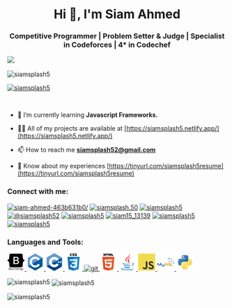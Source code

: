 <h1 align="center">Hi 👋, I'm Siam Ahmed</h1>
<h3 align="center">Competitive Programmer | Problem Setter & Judge | Specialist in Codeforces | 4* in Codechef</h3>
<img src="https://i.pinimg.com/originals/42/36/d0/4236d00b6df31c5c1dab3566fa61ff3c.gif"> </img>
<p align="left"> <img src="https://komarev.com/ghpvc/?username=siamsplash5&label=Profile%20views&color=0e75b6&style=flat" alt="siamsplash5" /> </p>

<p align="left"> <a href="https://github.com/ryo-ma/github-profile-trophy"><img src="https://github-profile-trophy.vercel.app/?username=siamsplash5" alt="siamsplash5" /></a> </p>

<p align="left"> <a href="https://twitter.com/" target="blank"><img src="https://img.shields.io/twitter/follow/?logo=twitter&style=for-the-badge" alt="" /></a> </p>

- 🌱 I’m currently learning **Javascript Frameworks.**

- 👨‍💻 All of my projects are available at [https://siamsplash5.netlify.app/](https://siamsplash5.netlify.app/)

- 📫 How to reach me **siamsplash52@gmail.com**

- 📄 Know about my experiences [https://tinyurl.com/siamsplash5resume](https://tinyurl.com/siamsplash5resume)

<h3 align="left">Connect with me:</h3>
<p align="left">
<a href="https://linkedin.com/in/siam-ahmed-463b631b0/" target="blank"><img align="center" src="https://raw.githubusercontent.com/rahuldkjain/github-profile-readme-generator/master/src/images/icons/Social/linked-in-alt.svg" alt="siam-ahmed-463b631b0/" height="30" width="40" /></a>
<a href="https://fb.com/siamsplash.50" target="blank"><img align="center" src="https://raw.githubusercontent.com/rahuldkjain/github-profile-readme-generator/master/src/images/icons/Social/facebook.svg" alt="siamsplash.50" height="30" width="40" /></a>
<a href="https://instagram.com/siamsplash5" target="blank"><img align="center" src="https://raw.githubusercontent.com/rahuldkjain/github-profile-readme-generator/master/src/images/icons/Social/instagram.svg" alt="siamsplash5" height="30" width="40" /></a>
<a href="https://medium.com/@siamsplash52" target="blank"><img align="center" src="https://raw.githubusercontent.com/rahuldkjain/github-profile-readme-generator/master/src/images/icons/Social/medium.svg" alt="@siamsplash52" height="30" width="40" /></a>
<a href="https://www.codechef.com/users/siamsplash5" target="blank"><img align="center" src="https://cdn.jsdelivr.net/npm/simple-icons@3.1.0/icons/codechef.svg" alt="siamsplash5" height="30" width="40" /></a>
<a href="https://www.hackerrank.com/siam15_13139" target="blank"><img align="center" src="https://raw.githubusercontent.com/rahuldkjain/github-profile-readme-generator/master/src/images/icons/Social/hackerrank.svg" alt="siam15_13139" height="30" width="40" /></a>
<a href="https://codeforces.com/profile/siamsplash5" target="blank"><img align="center" src="https://raw.githubusercontent.com/rahuldkjain/github-profile-readme-generator/master/src/images/icons/Social/codeforces.svg" alt="siamsplash5" height="30" width="40" /></a>
<a href="https://www.leetcode.com/siamsplash5" target="blank"><img align="center" src="https://raw.githubusercontent.com/rahuldkjain/github-profile-readme-generator/master/src/images/icons/Social/leet-code.svg" alt="siamsplash5" height="30" width="40" /></a>
</p>

<h3 align="left">Languages and Tools:</h3>
<p align="left"> <a href="https://getbootstrap.com" target="_blank" rel="noreferrer"> <img src="https://raw.githubusercontent.com/devicons/devicon/master/icons/bootstrap/bootstrap-plain-wordmark.svg" alt="bootstrap" width="40" height="40"/> </a> <a href="https://www.cprogramming.com/" target="_blank" rel="noreferrer"> <img src="https://raw.githubusercontent.com/devicons/devicon/master/icons/c/c-original.svg" alt="c" width="40" height="40"/> </a> <a href="https://www.w3schools.com/cpp/" target="_blank" rel="noreferrer"> <img src="https://raw.githubusercontent.com/devicons/devicon/master/icons/cplusplus/cplusplus-original.svg" alt="cplusplus" width="40" height="40"/> </a> <a href="https://www.w3schools.com/css/" target="_blank" rel="noreferrer"> <img src="https://raw.githubusercontent.com/devicons/devicon/master/icons/css3/css3-original-wordmark.svg" alt="css3" width="40" height="40"/> </a> <a href="https://git-scm.com/" target="_blank" rel="noreferrer"> <img src="https://www.vectorlogo.zone/logos/git-scm/git-scm-icon.svg" alt="git" width="40" height="40"/> </a> <a href="https://www.w3.org/html/" target="_blank" rel="noreferrer"> <img src="https://raw.githubusercontent.com/devicons/devicon/master/icons/html5/html5-original-wordmark.svg" alt="html5" width="40" height="40"/> </a> <a href="https://www.java.com" target="_blank" rel="noreferrer"> <img src="https://raw.githubusercontent.com/devicons/devicon/master/icons/java/java-original.svg" alt="java" width="40" height="40"/> </a> <a href="https://developer.mozilla.org/en-US/docs/Web/JavaScript" target="_blank" rel="noreferrer"> <img src="https://raw.githubusercontent.com/devicons/devicon/master/icons/javascript/javascript-original.svg" alt="javascript" width="40" height="40"/> </a> <a href="https://www.mysql.com/" target="_blank" rel="noreferrer"> <img src="https://raw.githubusercontent.com/devicons/devicon/master/icons/mysql/mysql-original-wordmark.svg" alt="mysql" width="40" height="40"/> </a> <a href="https://www.python.org" target="_blank" rel="noreferrer"> <img src="https://raw.githubusercontent.com/devicons/devicon/master/icons/python/python-original.svg" alt="python" width="40" height="40"/> </a> </p>

<p><img align="left" src="https://github-readme-stats.vercel.app/api/top-langs?username=siamsplash5&show_icons=true&locale=en&layout=compact" alt="siamsplash5" /></p>

<p>&nbsp;<img align="center" src="https://github-readme-stats.vercel.app/api?username=siamsplash5&show_icons=true&locale=en" alt="siamsplash5" /></p>

<p><img align="center" src="https://github-readme-streak-stats.herokuapp.com/?user=siamsplash5&" alt="siamsplash5" /></p>
